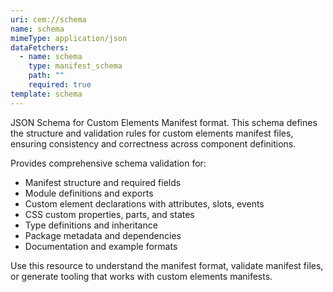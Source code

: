 ```yaml
---
uri: cem://schema
name: schema
mimeType: application/json
dataFetchers:
  - name: schema
    type: manifest_schema
    path: ""
    required: true
template: schema
---
```


JSON Schema for Custom Elements Manifest format. This schema defines the structure and validation rules for custom elements manifest files, ensuring consistency and correctness across component definitions.

Provides comprehensive schema validation for:
- Manifest structure and required fields
- Module definitions and exports
- Custom element declarations with attributes, slots, events
- CSS custom properties, parts, and states
- Type definitions and inheritance
- Package metadata and dependencies
- Documentation and example formats

Use this resource to understand the manifest format, validate manifest files, or generate tooling that works with custom elements manifests.